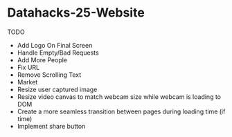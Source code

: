 # Datahacks-25-Website
TODO
- Add Logo On Final Screen
- Handle Empty/Bad Requests
- Add More People
- Fix URL
- Remove Scrolling Text
- Market
- Resize user captured image
- Resize video canvas to match webcam size while webcam is loading to DOM
- Create a more seamless transition between pages during loading time (if time)
- Implement share button
